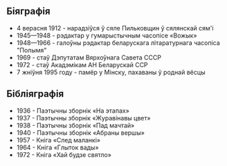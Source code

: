 ﻿---
name: Максім Танк (Яўген Іванавіч Скурко)
yearsoflife: 04.09.1912—07.08.1995
birthplace: Пильковщина, Мінская вобласць
description: Беларускі савецкі паэт, перакладчык, дзяржаўны дзеяч
src: https://upload.wikimedia.org/wikipedia/be/c/c2/MTank.jpg
video: https://www.youtube.com/watch?v=hsAADM21bx8
gallery:
  [
    https://encrypted-tbn0.gstatic.com/images?q=tbn%3AANd9GcSvIN-ceFloLIsozMPCup_HyiF3M7h9Eb6qWd2wrUQZv_4XsWf4,
    https://encrypted-tbn0.gstatic.com/images?q=tbn%3AANd9GcT77yRBZ5bZQhqp_XYSYHahppozQ61dJCRqyUnRZ4vchuq4CUU5,
    https://encrypted-tbn0.gstatic.com/images?q=tbn%3AANd9GcSVaIxQbST9Hgf_fyXJ7wBGFvF4PR2OXdRTY6CDpijdXsRkjEv_,
    https://encrypted-tbn0.gstatic.com/images?q=tbn%3AANd9GcRPVm4TXt4w3s1nC7xMEZds-FkmJgUl6Ee9WXghdOG3m3g7YWKC,
  ]
---

## Біяграфія

- 4 верасня 1912 - нарадзіўся ў сяле Пильковщин ў сялянскай сям'і
- 1945—1948 - рэдактар ​​у гумарыстычным часопісе «Вожык»
- 1948—1966 - галоўны рэдактар ​​беларускага літаратурнага часопіса "Полымя"
- 1969 - стаў Дэпутатам Вярхоўнага Савета СССР
- 1972 - стаў Акадэмікам АН Беларускай ССР
- 7 жніўня 1995 году - памёр у Мінску, пахаваны ў роднай вёсцы

## Бібліяграфія

- 1936 - Паэтычны зборнік «На этапах»
- 1937 - Паэтычны зборнік «Журавінавы цвет»
- 1938 - Паэтычны зборнік «Пад мачтай»
- 1940 - Паэтычны зборнік «Абраны вершы»
- 1957 - Кніга «След маланкі»
- 1964 - Кніга «Глыток вады»
- 1972 - Кніга «Хай будзе святло»
